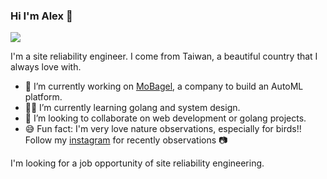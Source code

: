 ### Hi I'm Alex 👋

![](https://komarev.com/ghpvc/?username=siansiansu)


I'm a site reliability engineer. I come from Taiwan, a beautiful country that I always love with.

- 🔭 I’m currently working on [MoBagel](https://mobagel.com/), a company to build an AutoML platform.
- 👨‍💻 I’m currently learning golang and system design.
- 👯 I’m looking to collaborate on web development or golang projects.
- 😅 Fun fact: I'm very love nature observations, especially for birds!! Follow my [instagram](https://www.instagram.com/siansian.bird/) for recently observations 📷

I'm looking for a job opportunity of site reliability engineering.

<!--
**siansiansu/siansiansu** is a ✨ _special_ ✨ repository because its `README.md` (this file) appears on your GitHub profile.

Here are some ideas to get you started:

- 🔭 I’m currently working on ...
- 🌱 I’m currently learning ...
- 👯 I’m looking to collaborate on ...
- 🤔 I’m looking for help with ...
- 💬 Ask me about ...
- 📫 How to reach me: ...
- 😄 Pronouns: ...
- ⚡ Fun fact: ...
-->
